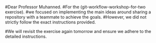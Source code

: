 #Dear Professor Muhanned.
#For the (git-workflow-workshop-for-two exercise).
#we focused on implementing the main ideas around sharing a repository with a teammate to achieve the goals.
#However, we did not strictly follow the exact instructions provided.

#We will revisit the exercise again tomorrow and ensure we adhere to the detailed instructions.
